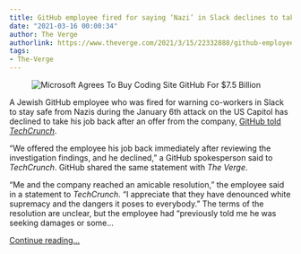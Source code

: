 ```yaml
---
title: GitHub employee fired for saying ‘Nazi’ in Slack declines to take his job back
date: "2021-03-16 00:00:34"
author: The Verge
authorlink: https://www.theverge.com/2021/3/15/22332888/github-employee-fired-nazi-slack-declines-offer-job-back
tags:
- The-Verge
---
```

<figure>
      <img alt="Microsoft Agrees To Buy Coding Site GitHub For $7.5 Billion" src="https://cdn.vox-cdn.com/thumbor/R0fRiL5OtMfm0DKvxsoBBL4FoTo=/0x2:3000x2002/1310x873/cdn.vox-cdn.com/uploads/chorus_image/image/68971773/967228286.0.jpg" />
    </figure>

  <p id="HNb7dZ">A Jewish GitHub employee who was fired for warning co-workers in Slack to stay safe from Nazis during the January 6th attack on the US Capitol has declined to take his job back after an offer from the company, <a href="https://techcrunch.com/2021/03/15/fired-github-employee-reaches-amicable-resolution-with-company/">GitHub told <em>TechCrunch</em></a>.</p>
<p id="Dw8KWM">“We offered the employee his job back immediately after reviewing the investigation findings, and he declined,” a GitHub spokesperson said to <em>TechCrunch</em>. GitHub shared the same statement with <em>The Verge</em>.</p>
<p id="S88vtj">“Me and the company reached an amicable resolution,” the employee said in a statement to <em>TechCrunch</em>. “I appreciate that they have denounced white supremacy and the dangers it poses to everybody.” The terms of the resolution are unclear, but the employee had “previously told me he was seeking damages or some...</p>
  <p>
    <a href="https://www.theverge.com/2021/3/15/22332888/github-employee-fired-nazi-slack-declines-offer-job-back">Continue reading&hellip;</a>
  </p>
